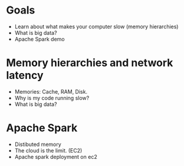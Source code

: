 # Goals

- Learn about what makes your computer slow (memory hierarchies)
- What is big data?
- Apache Spark demo

# Memory hierarchies and network latency

- Memories: Cache, RAM, Disk.
- Why is my code running slow? 
- What is big data?

# Apache Spark

- Distibuted memory
- The cloud is the limit. (EC2)
- Apache spark deployment on ec2
